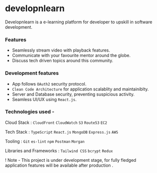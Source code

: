 # developnlearn
Developnlearn is a e-learning platform for developer to upskill in software development.

### Features
*  Seamlessly stream video with playback features.
*  Communicate with your favourite mentor around the globe.
*  Discuss tech driven topics around this community.
  
### Development features
* App follows `OAuth2` security protocol.
* `Clean Code Architecture` for application scalablity and maintainiblty.
* Server and Database security, preventing suspicious activity.
* Seamless UI/UX using `React.js`.

### Technologies used -
Cloud Stack : `CloudFront` `CloudWatch` `S3` `Route53` `EC2`

Tech Stack : `TypeScript` `React.js` `MongoDB` `Express.js` `AWS`

Tooling : `Git` `es-lint` `npm` `Postman` `Morgan` 

Libraries and Frameworks : `Tailwind CSS` `bcrypt` `Redux`  

!  Note - This project is under development stage, for fully fledged application features will be available after production .
